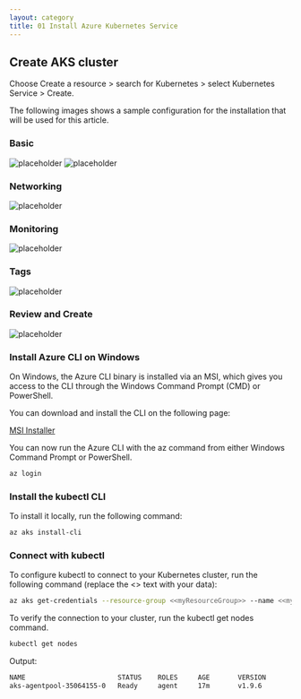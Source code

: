 ```yaml
---
layout: category
title: 01 Install Azure Kubernetes Service
---
```


## Create AKS cluster

Choose Create a resource > search for Kubernetes > select Kubernetes Service  > Create.

The following images shows a sample configuration for the installation that will be used for this article.

### Basic

![placeholder](https://raw.githubusercontent.com/rcl-microservices-aks/documentation/master/images/aks/install-1.PNG "Image")
![placeholder](https://raw.githubusercontent.com/rcl-microservices-aks/documentation/master/images/aks/install-2.PNG "Image")

### Networking
![placeholder](https://raw.githubusercontent.com/rcl-microservices-aks/documentation/master/images/aks/install-3.PNG "Image")

### Monitoring

![placeholder](https://raw.githubusercontent.com/rcl-microservices-aks/documentation/master/images/aks/install-4.PNG "Image")

### Tags

![placeholder](https://raw.githubusercontent.com/rcl-microservices-aks/documentation/master/images/aks/install-5.PNG "Image")

### Review and Create

![placeholder](https://raw.githubusercontent.com/rcl-microservices-aks/documentation/master/images/aks/install-6.PNG "Image")

### Install Azure CLI on Windows

On Windows, the Azure CLI binary is installed via an MSI, which gives you access to the CLI through the Windows Command Prompt (CMD) or PowerShell.

You can download and install the CLI on the following page:

[MSI Installer](https://docs.microsoft.com/en-us/cli/azure/install-azure-cli-windows?view=azure-cli-latest)

You can now run the Azure CLI with the az command from either Windows Command Prompt or PowerShell.

```bash
az login
```

### Install the kubectl CLI

To install it locally, run the following command:

```bash
az aks install-cli
```

### Connect with kubectl

To configure kubectl to connect to your Kubernetes cluster, run the following command (replace the <<placeholder>> text with your data):

```bash
az aks get-credentials --resource-group <<myResourceGroup>> --name <<myAKSCluster>>
```

To verify the connection to your cluster, run the kubectl get nodes command.

```bash
kubectl get nodes
```

Output:

```bash
NAME                       STATUS    ROLES     AGE       VERSION
aks-agentpool-35064155-0   Ready     agent     17m       v1.9.6
```
















